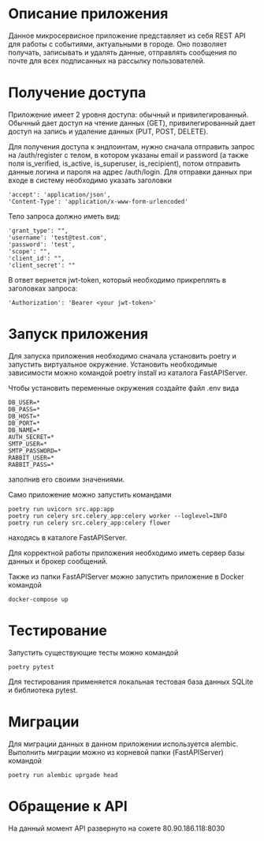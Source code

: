 # Описание приложения
Данное микросервисное приложение представляет из себя REST API для работы с событиями, актуальными в городе. Оно позволяет получать, записывать и удалять данные, отправлять сообщения по почте для всех подписанных на рассылку пользователей.

# Получение доступа
Приложение имеет 2 уровня доступа: обычный и привилегированный. Обычный дает доступ на чтение данных (GET), привилегированный дает доступ на запись и удаление данных (PUT, POST, DELETE).

Для получения доступа к эндпоинтам, нужно сначала отправить запрос на /auth/register c телом, в котором указаны email и password (а также поля is_verified, is_active, is_superuser, is_recipient), потом отправить данные логина и пароля на адрес /auth/login. Для отправки данных при входе в систему необходимо указать заголовки 
```
'accept': 'application/json',
'Content-Type': 'application/x-www-form-urlencoded'
```

Тело запроса должно иметь вид:
```
'grant_type': "",
'username': 'test@test.com',
'password': 'test',
'scope': "",
'client_id': "",
'client_secret': ""
```

В ответ вернется jwt-token, который необходимо прикреплять в заголовках запроса:
```
'Authorization': 'Bearer <your jwt-token>'
```

# Запуск приложения
Для запуска приложения необходимо сначала установить poetry и запустить виртуальное окружение. Установить необходимые зависимости можно командой 
poetry install
из каталога FastAPIServer.

Чтобы установить переменные окружения создайте файл .env вида
```
DB_USER=*
DB_PASS=*
DB_HOST=*
DB_PORT=*
DB_NAME=*
AUTH_SECRET=*
SMTP_USER=*
SMTP_PASSWORD=*
RABBIT_USER=*
RABBIT_PASS=*
```
заполнив его своими значениями.		

Само приложение можно запустить командами
```
poetry run uvicorn src.app:app
poetry run celery src.celery_app:celery worker --loglevel=INFO
poetry run celery src.celery_app:celery flower
```
находясь в каталоге FastAPIServer. 

Для корректной работы приложения необходимо иметь сервер базы данных и брокер сообщений.

Также из папки FastAPIServer можно запустить приложение в Docker командой
```
docker-compose up
```

# Тестирование
Запустить существующие тесты можно командой 
```
poetry pytest
```
Для тестирования применяется локальная тестовая база данных SQLite и библиотека pytest.

# Миграции 
Для миграции данных в данном приложении используется alembic. Выполнить миграции можно из корневой папки (FastAPIServer) командой
```
poetry run alembic uprgade head
```
		
# Обращение к API
На данный момент API развернуто на сокете 80.90.186.118:8030
